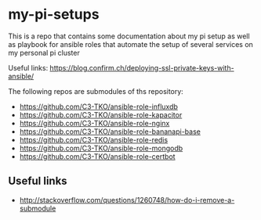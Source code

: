 # my-pi-setups
This is a repo that contains some documentation about my pi setup as well as playbook for ansible roles that automate the setup of several services on my personal pi cluster

Useful links:
https://blog.confirm.ch/deploying-ssl-private-keys-with-ansible/

The following repos are submodules of ths repository:

* https://github.com/C3-TKO/ansible-role-influxdb
* https://github.com/C3-TKO/ansible-role-kapacitor
* https://github.com/C3-TKO/ansible-role-nginx
* https://github.com/C3-TKO/ansible-role-bananapi-base
* https://github.com/C3-TKO/ansible-role-redis
* https://github.com/C3-TKO/ansible-role-mongodb
* https://github.com/C3-TKO/ansible-role-certbot

## Useful links
* http://stackoverflow.com/questions/1260748/how-do-i-remove-a-submodule
